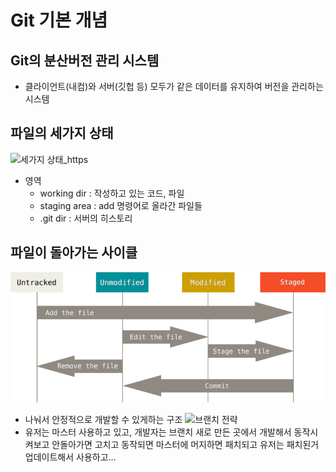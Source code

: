 # Git 기본 개념

## Git의 분산버전 관리 시스템
- 클라이언트(내컴)와 서버(깃헙 등) 모두가 같은 데이터를 유지하여 버전을 관리하는 시스템

## 파일의 세가지 상태
![세가지 상태_https](https://git-scm.com/book/ko/v2/images/areas.png)

- 영역
    - working dir : 작성하고 있는 코드, 파일
    - staging area : add 명령어로 올라간 파일들
    - .git dir : 서버의 히스토리

## 파일이 돌아가는 사이클
![cycle_local](../assets/lifecycle.png)

- 나눠서 안정적으로 개발할 수 있게하는 구조
![브랜치 전략](https://devocean.sk.com/editorImg/2023/12/15/6c564810665399f6549ed2bffc7e763c7e39f5fab128a3442ddeb44ee6593c04)
- 유저는 마스터 사용하고 있고, 개발자는 브랜치 새로 만든 곳에서 개발해서 동작시켜보고 안돌아가면 고치고 동작되면 마스터에 머지하면 패치되고 유저는 패치된거 업데이트해서 사용하고...